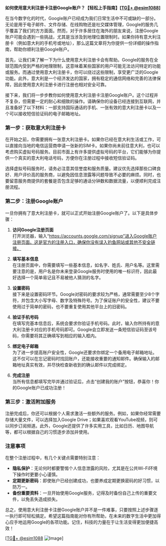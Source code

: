 **如何使用意大利注册卡注册Google账户？【轻松上手指南】[[TG💪+ @esim1088](https://t.me/s/esim1088)]**

在当今数字化的时代，Google账户已经成为我们日常生活中不可或缺的一部分。无论是用于电子邮件、文件存储、在线购物还是社交媒体管理，Google的服务几乎覆盖了我们的方方面面。然而，对于许多居住在海外的朋友来说，注册Google账户可能会遇到一些挑战，尤其是当涉及到地理位置限制时。如果你持有意大利注册卡（例如意大利的手机号或地址），那么这篇文章将为你提供一份详细的操作指南，帮助你顺利注册Google账户。

首先，让我们来了解一下为什么使用意大利注册卡会有帮助。Google的服务在全球范围内受到严格的地理限制，这意味着某些国家的用户可能无法访问特定的功能或服务。而通过使用意大利注册卡，你可以绕过这些限制，享受更广泛的Google功能。此外，意大利是一个经济发达的国家，拥有稳定的通信网络和完善的法律保障，因此使用意大利注册卡进行注册也相对安全可靠。

接下来，我们将一步步教你如何使用意大利注册卡注册Google账户。这个过程并不复杂，但需要一定的耐心和细致的操作。请确保你的设备已经连接到互联网，并且准备好了以下材料：一部支持国际通话的手机、一张有效的意大利注册卡以及一个可以接收短信验证码的电子邮箱地址。

### 第一步：获取意大利注册卡

在开始之前，你需要拥有一张意大利注册卡。如果你已经在意大利生活或工作，可以直接向当地的电信运营商申请一张新的SIM卡。如果你尚未前往意大利，也可以考虑购买虚拟号码服务。目前市面上有许多提供虚拟号码的平台，它们能够为你提供一个真实的意大利电话号码，方便你在注册过程中接收短信验证码。

选择虚拟号码服务时，请务必注意其信誉度和服务质量。建议优先选择那些口碑良好、用户评价高的服务商，以避免因信息泄露等问题导致不必要的麻烦。同时，也要留意服务商提供的套餐是否包含足够的通话分钟数和数据流量，以便顺利完成注册流程。

### 第二步：注册Google账户

一旦你拥有了意大利注册卡，就可以正式开始注册Google账户了。以下是具体步骤：

1. **访问Google注册页面**  
   打开浏览器，输入“https://accounts.google.com/signup”进入Google账户注册页面。这是官方的注册入口，确保你没有误入钓鱼网站或其他不安全链接。

2. **填写基本信息**  
   在注册页面中，你需要填写一些基本信息，如名字、姓氏、用户名等。这里需要注意的是，用户名是你未来登录Google服务时使用的唯一标识符，因此最好选择一个简单易记且不易被他人猜测的名字。

3. **设置密码**  
   接下来是设置密码环节。Google对密码的要求较为严格，通常需要至少8个字符，并包含大小写字母、数字及特殊符号。为了保证账户的安全性，建议不要使用过于简单的密码，也不要重复使用其他平台上的旧密码。

4. **验证手机号码**  
   在填写完基本信息后，系统会要求你验证手机号码。此时，输入你所持有的意大利注册卡对应的手机号码即可。Google会立即发送一条短信验证码至该号码，你需要将其正确填写到相应的输入框内。

5. **绑定电子邮箱**  
   为了进一步提高账户安全性，Google还要求你绑定一个备用电子邮箱地址。这不仅可以在忘记密码时找回账户，还能接收重要的通知邮件。确保输入的邮箱地址真实有效，并尽快检查新收到的确认邮件以完成绑定。

6. **完成注册**  
   当所有信息都填写完毕并通过验证后，点击“创建我的账户”按钮，恭喜你！你的Google账户已成功注册！

### 第三步：激活附加服务

注册完成后，你还可以根据个人需求激活一些额外的服务。例如，如果你经常需要存储大量文件，可以选择加入Google Drive；如果喜欢观看YouTube视频，则可以同步订阅频道。此外，Google还提供了许多实用工具，比如日历、地图导航等，都可以根据自己的习惯逐步添加并使用。

### 注意事项

在整个注册过程中，有几个关键点需要特别注意：

- **隐私保护**：无论何时都要警惕个人信息泄露的风险，尤其是在公共Wi-Fi环境下操作时更要小心谨慎。
- **定期更新密码**：即使账户已经创建成功，也要养成定期更换密码的好习惯，以防万一。
- **备份重要资料**：一旦开始使用Google服务，记得及时备份自己上传的重要文件，以免丢失造成损失。

总之，使用意大利注册卡注册Google账户并不是一件难事，只要按照上述步骤逐一执行即可轻松搞定。希望这篇指南能对你有所帮助，在未来的数字生活中更加得心应手地运用Google的各项功能。记住，科技的力量在于让生活变得更加便捷高效！

[[TG💪+ @esim1088](https://t.me/s/esim1088) ![Image](https://i.postimg.cc/4NQfJmqS/Snipaste-2025-05-13-00-14-12.png)]